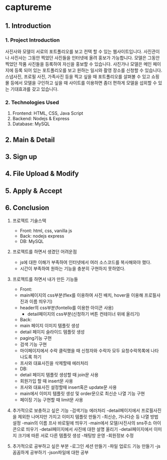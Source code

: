 # captureme

## 1. Introduction

### 1. Project Introduction
사진사와 모델이 서로의 포트폴리오를 보고 컨택 할 수 있는 웹사이트입니다. 사진관이나 사진사는 그동안 찍었던 사진들을 인터넷에 올려 홍보가 가능합니다. 모델은 그동안 찍었던 작품 사진들을 등록하여 자신을 홍보할 수 있습니다. 사진가나 모델은 메인 페이지에 등록 되어 있는 포트폴리오를 보고 원하는 일시와 촬영 장소를 신청할 수 있습니다. 스냅사진, 프로필 사진, 가족사진 등을 찍고 싶을 때 포트폴리오를 살펴볼 수 있고 쇼핑몰 등에서 모델을 구인하고 싶을 때 사이트를 이용하면 좀더 편하게 모델을 섭외할 수 있는 기대효과를 갖고 있습니다.

### 2. Technologies Used
1. Frontend: HTML, CSS, Java Script
2. Backend: Nodejs & Express
3. Database: MySQL

## 2. Main & Detail

## 3. Sign up

## 4. File Upload & Modify

## 5. Apply & Accept

## 6. Conclusion

1. 프로젝트 기술스택
    - Front: html, css, vanilla js
    - Back: nodejs express
    - DB: MySQL

2. 프로젝트를 하면서 생겼던 어려운점
    - js에 대한 이해가 부족하여 인터넷에서 여러 소스코드를 복사해와야 했다.
    - 시간이 부족하여 원하는 기능을 충분히 구현하지 못하였다.

3. 프로젝트를 하면서 내가 만든 기능들
    - Front:
	+ main페이지의 css부분(flex를 이용하여 사진 배치, hover을 이용해 프로필사진과 이름 띄우기)
	+ header의 css부분(fontello를 이용한 아이콘 사용)
    	+ detail페이지의 css부분(신청하기 버튼 컨테이너 위에 올리기)
    - Back:
	+ main 페이지 이미지 템플릿 생성
	+ detail 페이지 슬라이드 템플릿 생성
	+ paging기능 구현
	+ 검색 기능 구현
	+ 마이페이지에서 수락 클릭했을 때 신청자와 수락자 모두 요청수락목록에 나타나도록 하기
	+ 프사와 대표사진을 삭제할때 에러처리
    - DB:
	+ detail 페이지 템플릿 생성할 때 join문 사용
	+ 회원가입 할 때 insert문 사용
	+ 프사와 대표사진 설정할때 insert혹은 update문 사용
	+ main에서 이미지 템플릿 생성 및 order문으로 최신순 나열 기능 구현
	+ 페이징 기능 구현할 때 limit문 사용

4. 추가적으로 보충하고 싶은 기능
    -검색기능 에러처리
    -detail페이지에서 프로필사진을 제외한 나머지만 가지고 이미지 템플릿 만들기
    -최신순, 가나다순 등 나열 방법 설정
    -main의 이름 프사 바로밑에 띄우기
    -main에서 모델/사진사의 sns주소 아이콘으로 띄우기
    -detail페이지에서 사진에 대한 설명 올리기
    -detail페이지에서 이미지 크기에 따른 서로 다른 템플릿 생성
    -채팅방 운영
    -회원정보 수정

5. 추가적으로 공부하고 싶은 부분
    -로그인 세션 만들기
    -파일 업로드 기능 만들기
    -js 꼼꼼하게 공부하기
    -json파일에 대한 공부

